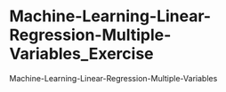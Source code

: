 # Machine-Learning-Linear-Regression-Multiple-Variables_Exercise
 Machine-Learning-Linear-Regression-Multiple-Variables
